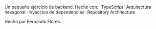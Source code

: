 Un pequeño ejercicio de backend.
Hecho con;
-TypeScript
-Arquitectura hexagonal
-Inyeccion de dependencias
-Repository Architecture

Hecho por Fernando Flores.
